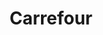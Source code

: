 ---
title: "Carrefour"
url: /ciudad-autonoma-de-buenos-aires/carrefour-isabel-la-catolica/
shop: supermercado
---